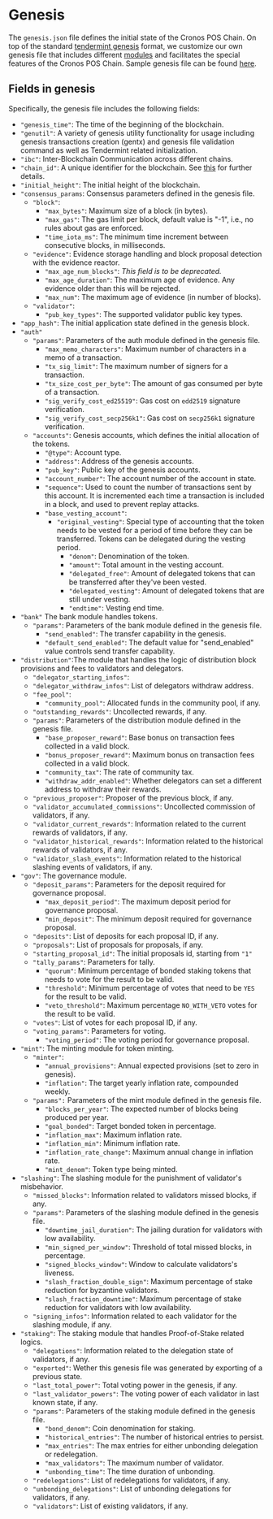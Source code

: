 # Genesis

The `genesis.json` file defines the initial state of the Cronos POS Chain. On top of the standard [tendermint genesis](https://docs.tendermint.com/master/tendermint-core/using-tendermint.html#genesis) format, we customize our own genesis file that includes different [modules](genesis_file.md#module_overview) and facilitates the special features of the Cronos POS Chain. Sample genesis file can be found [here](https://github.com/crypto-com/testnets/blob/main/testnet-croeseid-2/genesis.json).

## Fields in genesis

Specifically, the genesis file includes the following fields:

* `"genesis_time"`: The time of the beginning of the blockchain.
* `"genutil"`: A variety of genesis utility functionality for usage including genesis transactions creation (gentx) and genesis file validation command as well as Tendermint related initialization.
* `"ibc"`: Inter-Blockchain Communication across different chains.
* `"chain_id"`: A unique identifier for the blockchain. See [this](chain-id.md) for further details.
* `"initial_height"`: The initial height of the blockchain.
* `"consensus_params`: Consensus parameters defined in the genesis file.
  * `"block"`:
    * `"max_bytes"`: Maximum size of a block (in bytes).
    * `"max_gas"`: The gas limit per block, default value is "-1", i.e., no rules about gas are enforced.
    * `"time_iota_ms"`: The minimum time increment between consecutive blocks, in milliseconds.
  * `"evidence"`: Evidence storage handling and block proposal detection with the evidence reactor.
    * `"max_age_num_blocks"`: _This field is to be deprecated._
    * `"max_age_duration"`: The maximum age of evidence. Any evidence older than this will be rejected.
    * `"max_num"`: The maximum age of evidence (in number of blocks).
  * `"validator"`:
    * `"pub_key_types"`: The supported validator public key types.
* `"app_hash"`: The initial application state defined in the genesis block.
* `"auth"`
  * `"params"`: Parameters of the auth module defined in the genesis file.
    * `"max_memo_characters"`: Maximum number of characters in a memo of a transaction.
    * `"tx_sig_limit"`: The maximum number of signers for a transaction.
    * `"tx_size_cost_per_byte"`: The amount of gas consumed per byte of a transaction.
    * `"sig_verify_cost_ed25519"`: Gas cost on `edd2519` signature verification.
    * `"sig_verify_cost_secp256k1"`: Gas cost on `secp256k1` signature verification.
  * `"accounts"`: Genesis accounts, which defines the initial allocation of the tokens.
    * `"@type"`: Account type.
    * `"address"`: Address of the genesis accounts.
    * `"pub_key"`: Public key of the genesis accounts.
    * `"account_number"`: The account number of the account in state.
    * `"sequence"`: Used to count the number of transactions sent by this account. It is incremented each time a transaction is included in a block, and used to prevent replay attacks.
    * `"base_vesting_account"`:
      * `"original_vesting"`: Special type of accounting that the token needs to be vested for a period of time before they can be transferred. Tokens can be delegated during the vesting period.
        * `"denom"`: Denomination of the token.
        * `"amount"`: Total amount in the vesting account.
        * `"delegated_free"`: Amount of delegated tokens that can be transferred after they've been vested.
        * `"delegated_vesting"`: Amount of delegated tokens that are still under vesting.
        * `"endtime"`: Vesting end time.
* `"bank"` The bank module handles tokens.
  * `"params"`: Parameters of the bank module defined in the genesis file.
    * `"send_enabled"`: The transfer capability in the genesis.
    * `"default_send_enabled"`: The default value for "send\_enabled" value controls send transfer capability.
* `"distribution"`:The module that handles the logic of distribution block provisions and fees to validators and delegators.
  * `"delegator_starting_infos"`:
  * `"delegator_withdraw_infos"`: List of delegators withdraw address.
  * `"fee_pool"`:
    * `"community_pool"`: Allocated funds in the community pool, if any.
  * `"outstanding_rewards"`: Uncollected rewards, if any.
  * `"params"`: Parameters of the distribution module defined in the genesis file.
    * `"base_proposer_reward"`: Base bonus on transaction fees collected in a valid block.
    * `"bonus_proposer_reward"`: Maximum bonus on transaction fees collected in a valid block.
    * `"community_tax"`: The rate of community tax.
    * `"withdraw_addr_enabled"`: Whether delegators can set a different address to withdraw their rewards.
  * `"previous_proposer"`: Proposer of the previous block, if any.
  * `"validator_accumulated_commissions"`: Uncollected commission of validators, if any.
  * `"validator_current_rewards"`: Information related to the current rewards of validators, if any.
  * `"validator_historical_rewards"`: Information related to the historical rewards of validators, if any.
  * `"validator_slash_events"`: Information related to the historical slashing events of validators, if any.
* `"gov"`: The governance module.
  * `"deposit_params"`: Parameters for the deposit required for governance proposal.
    * `"max_deposit_period"`: The maximum deposit period for governance proposal.
    * `"min_deposit"`: The minimum deposit required for governance proposal.
  * `"deposits"`: List of deposits for each proposal ID, if any.
  * `"proposals"`: List of proposals for proposals, if any.
  * `"starting_proposal_id"`: The initial proposals id, starting from `"1"`
  * `"tally_params"`: Parameters for tally.
    * `"quorum"`: Minimum percentage of bonded staking tokens that needs to vote for the result to be valid.
    * `"threshold"`: Minimum percentage of votes that need to be `YES` for the result to be valid.
    * `"veto_threshold"`: Maximum percentage `NO_WITH_VETO` votes for the result to be valid.
  * `"votes"`: List of votes for each proposal ID, if any.
  * `"voting_params"`: Parameters for voting.
    * `"voting_period"`: The voting period for governance proposal.
* `"mint"`: The minting module for token minting.
  * `"minter"`:
    * `"annual_provisions"`: Annual expected provisions (set to zero in genesis).
    * `"inflation"`: The target yearly inflation rate, compounded weekly.
  * `"params":` Parameters of the mint module defined in the genesis file.
    * `"blocks_per_year"`: The expected number of blocks being produced per year.
    * `"goal_bonded"`: Target bonded token in percentage.
    * `"inflation_max"`: Maximum inflation rate.
    * `"inflation_min"`: Minimum inflation rate.
    * `"inflation_rate_change"`: Maximum annual change in inflation rate.
    * `"mint_denom"`: Token type being minted.
* `"slashing"`: The slashing module for the punishment of validator's misbehavior.
  * `"missed_blocks"`: Information related to validators missed blocks, if any.
  * `"params"`: Parameters of the slashing module defined in the genesis file.
    * `"downtime_jail_duration"`: The jailing duration for validators with low availability.
    * `"min_signed_per_window"`: Threshold of total missed blocks, in percentage.
    * `"signed_blocks_window"`: Window to calculate validators's liveness.
    * `"slash_fraction_double_sign"`: Maximum percentage of stake reduction for byzantine validators.
    * `"slash_fraction_downtime"`: Maximum percentage of stake reduction for validators with low availability.
  * `"signing_infos"`: Information related to each validator for the slashing module, if any.
* `"staking"`: The staking module that handles Proof-of-Stake related logics.
  * `"delegations"`: Information related to the delegation state of validators, if any.
  * `"exported"`: Wether this genesis file was generated by exporting of a previous state.
  * `"last_total_power"`: Total voting power in the genesis, if any.
  * `"last_validator_powers"`: The voting power of each validator in last known state, if any.
  * `"params"`: Parameters of the staking module defined in the genesis file.
    * `"bond_denom"`: Coin denomination for staking.
    * `"historical_entries"`: The number of historical entries to persist.
    * `"max_entries"`: The max entries for either unbonding delegation or redelegation.
    * `"max_validators"`: The maximum number of validator.
    * `"unbonding_time"`: The time duration of unbonding.
  * `"redelegations"`: List of redelegations for validators, if any.
  * `"unbonding_delegations"`: List of unbonding delegations for validators, if any.
  * `"validators"`: List of existing validators, if any.
